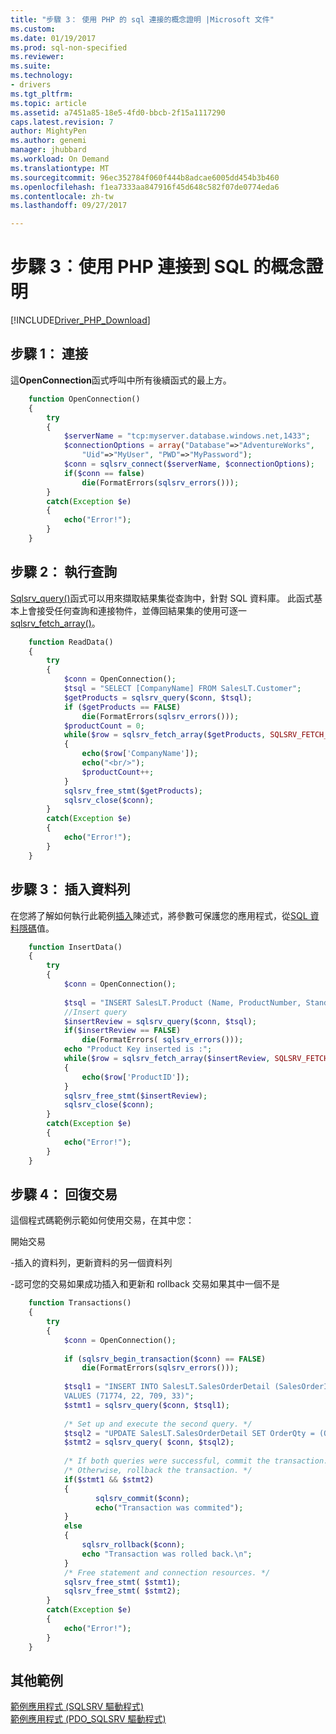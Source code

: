 ```yaml
---
title: "步驟 3： 使用 PHP 的 sql 連接的概念證明 |Microsoft 文件"
ms.custom: 
ms.date: 01/19/2017
ms.prod: sql-non-specified
ms.reviewer: 
ms.suite: 
ms.technology:
- drivers
ms.tgt_pltfrm: 
ms.topic: article
ms.assetid: a7451a85-18e5-4fd0-bbcb-2f15a1117290
caps.latest.revision: 7
author: MightyPen
ms.author: genemi
manager: jhubbard
ms.workload: On Demand
ms.translationtype: MT
ms.sourcegitcommit: 96ec352784f060f444b8adcae6005dd454b3b460
ms.openlocfilehash: f1ea7333aa847916f45d648c582f07de0774eda6
ms.contentlocale: zh-tw
ms.lasthandoff: 09/27/2017

---
```

# <a name="step-3-proof-of-concept-connecting-to-sql-using-php"></a>步驟 3︰使用 PHP 連接到 SQL 的概念證明
[!INCLUDE[Driver_PHP_Download](../../includes/driver_php_download.md)]

## <a name="step-1--connect"></a>步驟 1： 連接  
  
  
這**OpenConnection**函式呼叫中所有後續函式的最上方。  
  
  
```php 
    function OpenConnection()  
    {  
        try  
        {  
            $serverName = "tcp:myserver.database.windows.net,1433";  
            $connectionOptions = array("Database"=>"AdventureWorks",  
                "Uid"=>"MyUser", "PWD"=>"MyPassword");  
            $conn = sqlsrv_connect($serverName, $connectionOptions);  
            if($conn == false)  
                die(FormatErrors(sqlsrv_errors()));  
        }  
        catch(Exception $e)  
        {  
            echo("Error!");  
        }  
    }  
```  
  
## <a name="step-2--execute-query"></a>步驟 2： 執行查詢  
  
[Sqlsrv_query()](http://php.net/manual/en/function.sqlsrv-query.php)函式可以用來擷取結果集從查詢中，針對 SQL 資料庫。 此函式基本上會接受任何查詢和連接物件，並傳回結果集的使用可逐一[sqlsrv_fetch_array()](http://php.net/manual/en/function.sqlsrv-fetch-array.php)。  
  
```php  
    function ReadData()  
    {  
        try  
        {  
            $conn = OpenConnection();  
            $tsql = "SELECT [CompanyName] FROM SalesLT.Customer";  
            $getProducts = sqlsrv_query($conn, $tsql);  
            if ($getProducts == FALSE)  
                die(FormatErrors(sqlsrv_errors()));  
            $productCount = 0;  
            while($row = sqlsrv_fetch_array($getProducts, SQLSRV_FETCH_ASSOC))  
            {  
                echo($row['CompanyName']);  
                echo("<br/>");  
                $productCount++;  
            }  
            sqlsrv_free_stmt($getProducts);  
            sqlsrv_close($conn);  
        }  
        catch(Exception $e)  
        {  
            echo("Error!");  
        }  
    }  
```  
  
  
## <a name="step-3--insert-a-row"></a>步驟 3： 插入資料列  
  
在您將了解如何執行此範例[插入](../../t-sql/statements/insert-transact-sql.md)陳述式，將參數可保護您的應用程式，從[SQL 資料隱碼](../../relational-databases/tables/primary-and-foreign-key-constraints.md)值。    
  
  
```php 
    function InsertData()  
    {  
        try  
        {  
            $conn = OpenConnection();  
  
            $tsql = "INSERT SalesLT.Product (Name, ProductNumber, StandardCost, ListPrice, SellStartDate) OUTPUT            INSERTED.ProductID VALUES ('SQL Server 1', 'SQL Server 2', 0, 0, getdate())";  
            //Insert query  
            $insertReview = sqlsrv_query($conn, $tsql);  
            if($insertReview == FALSE)  
                die(FormatErrors( sqlsrv_errors()));  
            echo "Product Key inserted is :";  
            while($row = sqlsrv_fetch_array($insertReview, SQLSRV_FETCH_ASSOC))  
            {     
                echo($row['ProductID']);  
            }  
            sqlsrv_free_stmt($insertReview);  
            sqlsrv_close($conn);  
        }  
        catch(Exception $e)  
        {  
            echo("Error!");  
        }  
    }  
```  
  
## <a name="step-4--rollback-a-transaction"></a>步驟 4： 回復交易  
  
  
這個程式碼範例示範如何使用交易，在其中您：  
  
開始交易  
  
-插入的資料列，更新資料的另一個資料列  
  
-認可您的交易如果成功插入和更新和 rollback 交易如果其中一個不是  
  
  
```php 
    function Transactions()  
    {  
        try  
        {  
            $conn = OpenConnection();  
  
            if (sqlsrv_begin_transaction($conn) == FALSE)  
                die(FormatErrors(sqlsrv_errors()));  
  
            $tsql1 = "INSERT INTO SalesLT.SalesOrderDetail (SalesOrderID,OrderQty,ProductID,UnitPrice)  
            VALUES (71774, 22, 709, 33)";  
            $stmt1 = sqlsrv_query($conn, $tsql1);  
  
            /* Set up and execute the second query. */  
            $tsql2 = "UPDATE SalesLT.SalesOrderDetail SET OrderQty = (OrderQty + 1) WHERE ProductID = 709";  
            $stmt2 = sqlsrv_query( $conn, $tsql2);  
  
            /* If both queries were successful, commit the transaction. */  
            /* Otherwise, rollback the transaction. */  
            if($stmt1 && $stmt2)  
            {  
                   sqlsrv_commit($conn);  
                   echo("Transaction was commited");  
            }  
            else  
            {  
                sqlsrv_rollback($conn);  
                echo "Transaction was rolled back.\n";  
            }  
            /* Free statement and connection resources. */  
            sqlsrv_free_stmt( $stmt1);  
            sqlsrv_free_stmt( $stmt2);  
        }  
        catch(Exception $e)  
        {  
            echo("Error!");  
        }  
    }  
```  
  
## <a name="additional-examples"></a>其他範例  
  
[範例應用程式 (SQLSRV 驅動程式)](../../connect/php/example-application-sqlsrv-driver.md)  
[範例應用程式 (PDO_SQLSRV 驅動程式)](../../connect/php/example-application-pdo-sqlsrv-driver.md)

